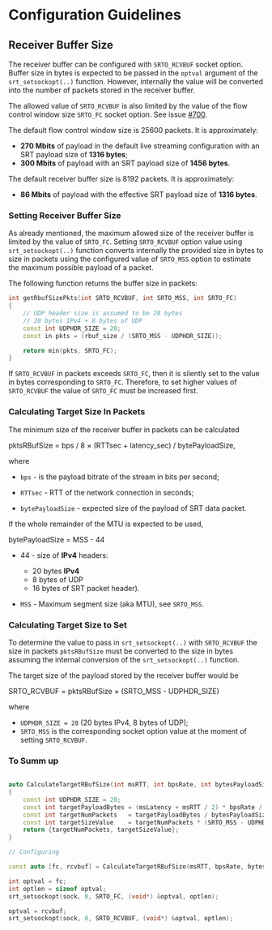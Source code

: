 # Configuration Guidelines

## Receiver Buffer Size

The receiver buffer can be configured with `SRTO_RCVBUF` socket option.
Buffer size in bytes is expected to be passed in the `optval` argument of the `srt_setsockopt(..)` function.
However, internally the value will be converted into the number of packets stored in the receiver buffer.

The allowed value of `SRTO_RCVBUF` is also limited by the value of the  flow control window size `SRTO_FC` socket option.
See issue [#700](https://github.com/Haivision/srt/issues/700).

The default flow control window size is 25600 packets. It is approximately:

- **270 Mbits** of payload in the default live streaming configuration with an SRT payload size of **1316 bytes**;
- **300 Mbits** of payload with an SRT payload size of **1456 bytes**.

The default receiver buffer size is 8192 packets. It is approximately: 
- **86 Mbits** of payload with the effective SRT payload size of **1316 bytes**.

### Setting Receiver Buffer Size

As already mentioned, the maximum allowed size of the receiver buffer is limited by the value of `SRTO_FC`.
Setting `SRTO_RCVBUF` option value using `srt_setsockopt(..)` function converts internally the provided size in bytes to size in packets
using the configured value of `SRTO_MSS` option to estimate the maximum possible payload of a packet.

The following function returns the buffer size in packets:

```c++
int getRbufSizePkts(int SRTO_RCVBUF, int SRTO_MSS, int SRTO_FC)
{
    // UDP header size is assumed to be 28 bytes
    // 20 bytes IPv4 + 8 bytes of UDP
    const int UDPHDR_SIZE = 28;
    const in pkts = (rbuf_size / (SRTO_MSS - UDPHDR_SIZE));

    return min(pkts, SRTO_FC);
}
```

If `SRTO_RCVBUF` in packets exceeds `SRTO_FC`, then it is silently set to the value in bytes corresponding to `SRTO_FC`.
Therefore, to set higher values of `SRTO_RCVBUF` the value of `SRTO_FC` must be increased first.

### Calculating Target Size In Packets

The minimum size of the receiver buffer in packets can be calculated  

pktsRBufSize = bps / 8 × (RTTsec + latency_sec) / bytePayloadSize,  

where

- `bps` - is the payload bitrate of the stream in bits per second;
- `RTTsec` - RTT of the network connection in seconds;

- `bytePayloadSize` - expected size of the payload of SRT data packet.

If the whole remainder of the MTU is expected to be used,  

bytePayloadSize = MSS - 44

- 44 - size of **IPv4** headers: 
   - 20 bytes **IPv4** 
   - 8 bytes of UDP
   - 16 bytes of SRT packet header).

- `MSS` - Maximum segment size (aka MTU), see `SRTO_MSS`.

### Calculating Target Size to Set

To determine the value to pass in `srt_setsockopt(..)` with `SRTO_RCVBUF`
the size in packets `pktsRBufSize` must be converted to the size in bytes
assuming the internal conversion of the `srt_setsockopt(..)` function.

The target size of the payload stored by the receiver buffer would be  

SRTO_RCVBUF = pktsRBufSize × (SRTO_MSS - UDPHDR_SIZE)  

where
- `UDPHDR_SIZE = 28` (20 bytes IPv4, 8 bytes of UDP);
- `SRTO_MSS` is the corresponding socket option value at the moment of setting `SRTO_RCVBUF`.


### To Summ up


```c++

auto CalculateTargetRBufSize(int msRTT, int bpsRate, int bytesPayloadSize, int msLatency, int SRTO_MSS, int SRTO_FC)
{
    const int UDPHDR_SIZE = 28;
    const int targetPayloadBytes = (msLatency + msRTT / 2) * bpsRate / 1000 / 8;
    const int targetNumPackets   = targetPayloadBytes / bytesPayloadSize;
    const int targetSizeValue    = targetNumPackets * (SRTO_MSS - UDPHDR_SIZE);
    return {targetNumPackets, targetSizeValue};
}

// Configuring

const auto [fc, rcvbuf] = CalculateTargetRBufSize(msRTT, bpsRate, bytesPayloadSize, SRTO_RCVLATENCY, SRTO_MSS, SRTO_FC);

int optval = fc;
int optlen = sizeof optval;
srt_setsockopt(sock, 0, SRTO_FC, (void*) &optval, optlen);

optval = rcvbuf;
srt_setsockopt(sock, 0, SRTO_RCVBUF, (void*) &optval, optlen);


```





